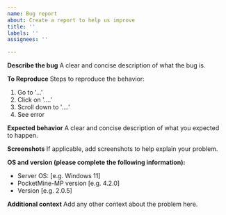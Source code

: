 ```yaml
---
name: Bug report
about: Create a report to help us improve
title: ''
labels: ''
assignees: ''

---
```


**Describe the bug**
A clear and concise description of what the bug is.

**To Reproduce**
Steps to reproduce the behavior:
1. Go to '...'
2. Click on '....'
3. Scroll down to '....'
4. See error

**Expected behavior**
A clear and concise description of what you expected to happen.

**Screenshots**
If applicable, add screenshots to help explain your problem.

**OS and version (please complete the following information):**
 - Server OS: [e.g. Windows 11]
 - PocketMine-MP version [e.g. 4.2.0]
 - Version [e.g. 2.0.5]

**Additional context**
Add any other context about the problem here.
